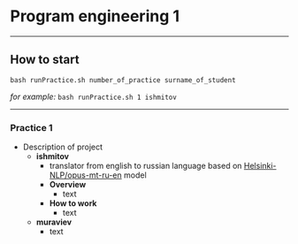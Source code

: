 # Program engineering 1

----
## How to start

``bash runPractice.sh number_of_practice surname_of_student``  

_for example:_
``bash runPractice.sh 1 ishmitov``

----

### Practice 1
- Description of project
  - **ishmitov**
    - translator from english to russian language based on [Helsinki-NLP/opus-mt-ru-en](https://huggingface.co/Helsinki-NLP/opus-mt-ru-en?text=%D0%9A%D0%B0%D0%BA%D0%BE%D0%B3%D0%BE+%D0%B1%D1%83%D1%8F+%D1%82%D1%8B+%D0%BD%D0%B5+%D0%BF%D1%80%D0%B8%D0%BD%D0%B5%D1%81+%D0%BC%D0%BD%D0%B5+%D0%BF%D0%BE%D0%BA%D1%83%D1%88%D0%B0%D1%82%D1%8C%2C+%D1%87%D0%B5%D0%BB%3F) model
    - **Overview**
      - text
    - **How to work**
      - text
  - **muraviev**
    - text